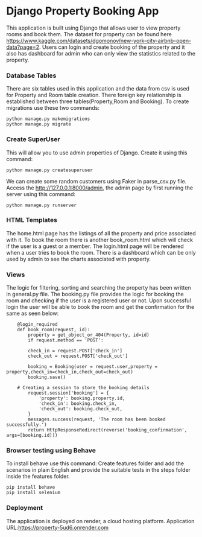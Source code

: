 # Django Property Booking App
This application is built using Django that allows user to view property rooms and book them. The dataset for property can be found here https://www.kaggle.com/datasets/dgomonov/new-york-city-airbnb-open-data?page=2. Users can login and create booking of the property and it also has dashboard for admin who can only view the statistics related to the property.
### Database Tables
There are six tables used in this application and the data from csv is used for Property and Room table creation. There foreign key relationship is established between three tables(Property,Room and Booking). To create migrations use these two commands:

    python manage.py makemigrations
    python manage.py migrate
### Create SuperUser
This will allow you to use admin properties of Django. Create it using this command:

    python manage.py createsuperuser
We can create some random customers using Faker in parse_csv.py file. Access the http://127.0.0.1:8000/admin, the admin page by first running the server using this command:
    
    python manage.py runserver

### HTML Templates 
The home.html page has the listings of all the property and price associated with it. To book the room there is another book_room.html which will check if the user is a guest or a member. The login.html page will be rendered when a user tries to book the room. There is a dashboard which can be only used by admin to see the charts associated with property.
### Views
The logic for filtering, sorting and searching the property has been written in general.py file. The booking.py file provides the logic for booking the room and checking if the user is a registered user or not. Upon successful login the user will be able to book the room and get the confirmation for the same as seen below:

        @login_required
        def book_room(request, id):
            property = get_object_or_404(Property, id=id)
            if request.method == 'POST':
    
            check_in = request.POST['check_in']
            check_out = request.POST['check_out']
            
            booking = Booking(user = request.user,property = property,check_in=check_in,check_out=check_out)
            booking.save()
            
        # Creating a session to store the booking details
            request.session['booking'] = {
                'property': booking.property.id,
                'check_in': booking.check_in,
                'check_out': booking.check_out,
            }
            messages.success(request, 'The room has been booked successfully.')
            return HttpResponseRedirect(reverse('booking_confirmation', args=[booking.id]))
### Browser testing using Behave
To install behave use this command: Create features folder and add the scenarios in plain English and provide the suitable tests in the steps folder inside the features folder.

    pip install behave
    pip install selenium

### Deployment
The application is deployed on render, a cloud hosting platform. Application URL:https://property-5ud6.onrender.com